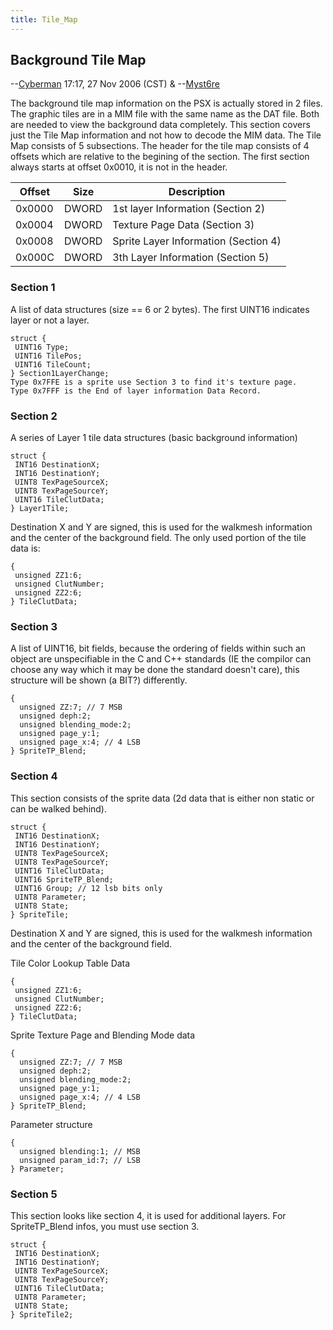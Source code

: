 ```yaml
---
title: Tile_Map
---
```


## Background Tile Map

--[Cyberman](User:Cyberman "wikilink") 17:17, 27 Nov 2006 (CST) & --[Myst6re](../../../User:Myst6re)

The background tile map information on the PSX is actually stored in 2 files. The graphic tiles are in a MIM file with the same name as the DAT file. Both are needed to view the background data completely. This section covers just the Tile Map information and not how to decode the MIM data. The Tile Map consists of 5 subsections. The header for the tile map consists of 4 offsets which are relative to the begining of the section. The first section always starts at offset 0x0010, it is not in the header.

| Offset | Size  | Description                          |
|--------|-------|--------------------------------------|
| 0x0000 | DWORD | 1st layer Information (Section 2)    |
| 0x0004 | DWORD | Texture Page Data (Section 3)        |
| 0x0008 | DWORD | Sprite Layer Information (Section 4) |
| 0x000C | DWORD | 3th Layer Information (Section 5)    |

  

### Section 1

A list of data structures (size == 6 or 2 bytes). The first UINT16 indicates layer or not a layer.

`struct {`  
` UINT16 Type;`  
` UINT16 TilePos;`  
` UINT16 TileCount;`  
`} Section1LayerChange;`  
`Type 0x7FFE is a sprite use Section 3 to find it's texture page.`  
`Type 0x7FFF is the End of layer information Data Record.`

### Section 2

A series of Layer 1 tile data structures (basic background information)

`struct {`  
` INT16 DestinationX;`  
` INT16 DestinationY;`  
` UINT8 TexPageSourceX;`  
` UINT8 TexPageSourceY;`  
` UINT16 TileClutData;`  
`} Layer1Tile;`

Destination X and Y are signed, this is used for the walkmesh information and the center of the background field. The only used portion of the tile data is:

`{`  
` unsigned ZZ1:6;`  
` unsigned ClutNumber;`  
` unsigned ZZ2:6;`  
`} TileClutData;`

### Section 3

A list of UINT16, bit fields, because the ordering of fields within such an object are unspecifiable in the C and C++ standards (IE the compilor can choose any way which it may be done the standard doesn't care), this structure will be shown (a BIT?) differently.

`{`  
`  unsigned ZZ:7; // 7 MSB`  
`  unsigned deph:2;`  
`  unsigned blending_mode:2;`  
`  unsigned page_y:1;`  
`  unsigned page_x:4; // 4 LSB`  
`} SpriteTP_Blend;`

### Section 4

This section consists of the sprite data (2d data that is either non static or can be walked behind).

`struct {`  
` INT16 DestinationX;`  
` INT16 DestinationY;`  
` UINT8 TexPageSourceX;`  
` UINT8 TexPageSourceY;`  
` UINT16 TileClutData;`  
` UINT16 SpriteTP_Blend;`  
` UINT16 Group; // 12 lsb bits only`  
` UINT8 Parameter;`  
` UINT8 State;`  
`} SpriteTile;`

Destination X and Y are signed, this is used for the walkmesh information and the center of the background field.

Tile Color Lookup Table Data

`{`  
` unsigned ZZ1:6;`  
` unsigned ClutNumber;`  
` unsigned ZZ2:6;`  
`} TileClutData;`

Sprite Texture Page and Blending Mode data

`{`  
`  unsigned ZZ:7; // 7 MSB`  
`  unsigned deph:2;`  
`  unsigned blending_mode:2;`  
`  unsigned page_y:1;`  
`  unsigned page_x:4; // 4 LSB`  
`} SpriteTP_Blend;`

Parameter structure

`{`  
`  unsigned blending:1; // MSB`  
`  unsigned param_id:7; // LSB`  
`} Parameter;`

### Section 5

This section looks like section 4, it is used for additional layers. For SpriteTP_Blend infos, you must use section 3.

`struct {`  
` INT16 DestinationX;`  
` INT16 DestinationY;`  
` UINT8 TexPageSourceX;`  
` UINT8 TexPageSourceY;`  
` UINT16 TileClutData;`  
` UINT8 Parameter;`  
` UINT8 State;`  
`} SpriteTile2;`
